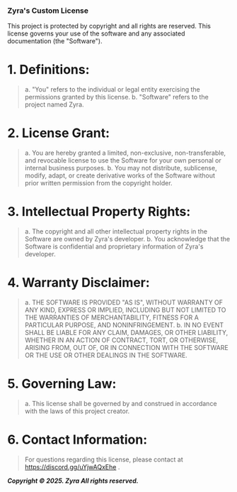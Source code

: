 ### Zyra's Custom License

This project is protected by copyright and all rights are reserved. This license governs your use of the software and any associated documentation (the "Software").

# 1. Definitions:
   > a. "You" refers to the individual or legal entity exercising the permissions granted by this license.
   > b. "Software" refers to the project named Zyra.

# 2. License Grant:
   > a. You are hereby granted a limited, non-exclusive, non-transferable, and revocable license to use the Software for your own personal or internal business purposes.
   > b. You may not distribute, sublicense, modify, adapt, or create derivative works of the Software without prior written permission from the copyright holder.

# 3. Intellectual Property Rights:
   >a. The copyright and all other intellectual property rights in the Software are owned by Zyra's developer.
   > b. You acknowledge that the Software is confidential and proprietary information of Zyra's developer.

# 4. Warranty Disclaimer:
   > a. THE SOFTWARE IS PROVIDED "AS IS", WITHOUT WARRANTY OF ANY KIND, EXPRESS OR IMPLIED, INCLUDING BUT NOT LIMITED TO THE WARRANTIES OF MERCHANTABILITY, FITNESS FOR A PARTICULAR PURPOSE, AND NONINFRINGEMENT.
   > b. IN NO EVENT SHALL  BE LIABLE FOR ANY CLAIM, DAMAGES, OR OTHER LIABILITY, WHETHER IN AN ACTION OF CONTRACT, TORT, OR OTHERWISE, ARISING FROM, OUT OF, OR IN CONNECTION WITH THE SOFTWARE OR THE USE OR OTHER DEALINGS IN THE SOFTWARE.

# 5. Governing Law:
   > a. This license shall be governed by and construed in accordance with the laws of this project creator.

# 6. Contact Information:
   > For questions regarding this license, please contact at https://discord.gg/uYjwAQxEhe .
 
***Copyright © 2025. Zyra All rights reserved.***
